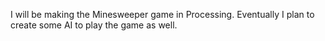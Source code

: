 I will be making the Minesweeper game in Processing. 
Eventually I plan to create some AI to play the game as well.
